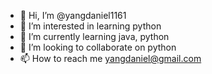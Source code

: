 - 👋 Hi, I’m @yangdaniel1161
- 👀 I’m interested in learning python 
- 🌱 I’m currently learning java, python
- 💞️ I’m looking to collaborate on python
- 📫 How to reach me yangdaniel@gmail.com

<!---
yangdaniel1161/yangdaniel1161 is a ✨ special ✨ repository because its `README.md` (this file) appears on your GitHub profile.
You can click the Preview link to take a look at your changes.
--->
